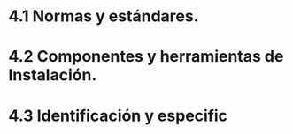 # 4.1 Normas y estándares.
# 4.2 Componentes y herramientas de Instalación.
# 4.3 Identificación y especific